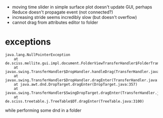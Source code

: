 - moving time slider in simple surface plot doesn't update GUI,
  perhaps Reduce doesn't propagate event (not connected?)
- increasing stride seems incredibly slow (but doesn't overflow)
- cannot drag from attributes editor to folder

# exceptions

    java.lang.NullPointerException
    	at de.sciss.mellite.gui.impl.document.FolderViewTransferHandler$FolderTransferHandler$.canImport(FolderViewTransferHandler.scala:79)
    	at javax.swing.TransferHandler$DropHandler.handleDrag(TransferHandler.java:1459)
    	at javax.swing.TransferHandler$DropHandler.dragEnter(TransferHandler.java:1478)
    	at java.awt.dnd.DropTarget.dragEnter(DropTarget.java:357)
    	at javax.swing.TransferHandler$SwingDropTarget.dragEnter(TransferHandler.java:1238)
    	at de.sciss.treetable.j.TreeTable$DT.dragEnter(TreeTable.java:3100)

while performing some dnd in a folder

